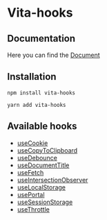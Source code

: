 # Vita-hooks

## Documentation

Here you can find the [Document](https://frontendvita.github.io/vita-hooks)

## Installation

```
npm install vita-hooks
```

```
yarn add vita-hooks
```

## Available hooks

* [useCookie](https://frontendvita.github.io/vita-hooks/?path=/docs/hooks-usecookie--docs)
* [useCopyToClipboard](https://frontendvita.github.io/vita-hooks/?path=/docs/hooks-usecopytoclipboard--docs)
* [useDebounce](https://frontendvita.github.io/vita-hooks/?path=/docs/hooks-usedebounce--docs)
* [useDocumentTitle](https://frontendvita.github.io/vita-hooks/?path=/docs/hooks-usedocumenttitle--docs)
* [useFetch](https://frontendvita.github.io/vita-hooks/?path=/docs/hooks-usefetch--docs)
* [useIntersectionObserver](https://frontendvita.github.io/vita-hooks/?path=/docs/hooks-useintersectionobserver--docs)
* [useLocalStorage](https://frontendvita.github.io/vita-hooks/?path=/docs/hooks-uselocalstorage--docs)
* [usePortal](https://frontendvita.github.io/vita-hooks/?path=/docs/hooks-useportal--docs)
* [useSessionStorage](https://frontendvita.github.io/vita-hooks/?path=/docs/hooks-usesessionstorage--docs)
* [useThrottle](https://frontendvita.github.io/vita-hooks/?path=/docs/hooks-usethrottle--docs)


